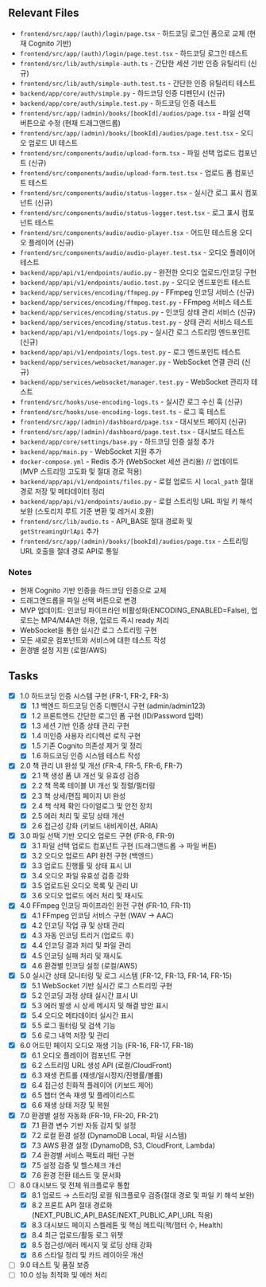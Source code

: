 ## Relevant Files

- `frontend/src/app/(auth)/login/page.tsx` - 하드코딩 로그인 폼으로 교체 (현재 Cognito 기반)
- `frontend/src/app/(auth)/login/page.test.tsx` - 하드코딩 로그인 테스트
- `frontend/src/lib/auth/simple-auth.ts` - 간단한 세션 기반 인증 유틸리티 (신규)
- `frontend/src/lib/auth/simple-auth.test.ts` - 간단한 인증 유틸리티 테스트
- `backend/app/core/auth/simple.py` - 하드코딩 인증 디펜던시 (신규)
- `backend/app/core/auth/simple.test.py` - 하드코딩 인증 테스트
- `frontend/src/app/(admin)/books/[bookId]/audios/page.tsx` - 파일 선택 버튼으로 수정 (현재 드래그앤드롭)
- `frontend/src/app/(admin)/books/[bookId]/audios/page.test.tsx` - 오디오 업로드 UI 테스트
- `frontend/src/components/audio/upload-form.tsx` - 파일 선택 업로드 컴포넌트 (신규)
- `frontend/src/components/audio/upload-form.test.tsx` - 업로드 폼 컴포넌트 테스트
- `frontend/src/components/audio/status-logger.tsx` - 실시간 로그 표시 컴포넌트 (신규)
- `frontend/src/components/audio/status-logger.test.tsx` - 로그 표시 컴포넌트 테스트
- `frontend/src/components/audio/audio-player.tsx` - 어드민 테스트용 오디오 플레이어 (신규)
- `frontend/src/components/audio/audio-player.test.tsx` - 오디오 플레이어 테스트
- `backend/app/api/v1/endpoints/audio.py` - 완전한 오디오 업로드/인코딩 구현
- `backend/app/api/v1/endpoints/audio.test.py` - 오디오 엔드포인트 테스트
- `backend/app/services/encoding/ffmpeg.py` - FFmpeg 인코딩 서비스 (신규)
- `backend/app/services/encoding/ffmpeg.test.py` - FFmpeg 서비스 테스트
- `backend/app/services/encoding/status.py` - 인코딩 상태 관리 서비스 (신규)
- `backend/app/services/encoding/status.test.py` - 상태 관리 서비스 테스트
- `backend/app/api/v1/endpoints/logs.py` - 실시간 로그 스트리밍 엔드포인트 (신규)
- `backend/app/api/v1/endpoints/logs.test.py` - 로그 엔드포인트 테스트
- `backend/app/services/websocket/manager.py` - WebSocket 연결 관리 (신규)
- `backend/app/services/websocket/manager.test.py` - WebSocket 관리자 테스트
- `frontend/src/hooks/use-encoding-logs.ts` - 실시간 로그 수신 훅 (신규)
- `frontend/src/hooks/use-encoding-logs.test.ts` - 로그 훅 테스트
- `frontend/src/app/(admin)/dashboard/page.tsx` - 대시보드 페이지 (신규)
- `frontend/src/app/(admin)/dashboard/page.test.tsx` - 대시보드 테스트
- `backend/app/core/settings/base.py` - 하드코딩 인증 설정 추가
- `backend/app/main.py` - WebSocket 지원 추가
- `docker-compose.yml` - Redis 추가 (WebSocket 세션 관리용)
// 업데이트 (MVP 스트리밍 고도화 및 절대 경로 적용)
- `backend/app/api/v1/endpoints/files.py` - 로컬 업로드 시 `local_path` 절대 경로 저장 및 메타데이터 정리
- `backend/app/api/v1/endpoints/audio.py` - 로컬 스트리밍 URL 파일 키 해석 보완 (스토리지 루트 기준 변환 및 레거시 호환)
- `frontend/src/lib/audio.ts` - API_BASE 절대 경로화 및 `getStreamingUrlApi` 추가
- `frontend/src/app/(admin)/books/[bookId]/audios/page.tsx` - 스트리밍 URL 호출을 절대 경로 API로 통일

### Notes

- 현재 Cognito 기반 인증을 하드코딩 인증으로 교체
- 드래그앤드롭을 파일 선택 버튼으로 변경
- MVP 업데이트: 인코딩 파이프라인 비활성화(ENCODING_ENABLED=False), 업로드는 MP4/M4A만 허용, 업로드 즉시 ready 처리
- WebSocket을 통한 실시간 로그 스트리밍 구현
- 모든 새로운 컴포넌트와 서비스에 대한 테스트 작성
- 환경별 설정 지원 (로컬/AWS)

## Tasks

- [x] 1.0 하드코딩 인증 시스템 구현 (FR-1, FR-2, FR-3)
  - [x] 1.1 백엔드 하드코딩 인증 디펜던시 구현 (admin/admin123)
  - [x] 1.2 프론트엔드 간단한 로그인 폼 구현 (ID/Password 입력)
  - [x] 1.3 세션 기반 인증 상태 관리 구현
  - [x] 1.4 미인증 사용자 리디렉션 로직 구현
  - [x] 1.5 기존 Cognito 의존성 제거 및 정리
  - [x] 1.6 하드코딩 인증 시스템 테스트 작성
- [x] 2.0 책 관리 UI 완성 및 개선 (FR-4, FR-5, FR-6, FR-7)
  - [x] 2.1 책 생성 폼 UI 개선 및 유효성 검증
  - [x] 2.2 책 목록 테이블 UI 개선 및 정렬/필터링
  - [x] 2.3 책 상세/편집 페이지 UI 완성
  - [x] 2.4 책 삭제 확인 다이얼로그 및 안전 장치
  - [x] 2.5 에러 처리 및 로딩 상태 개선
  - [x] 2.6 접근성 강화 (키보드 내비게이션, ARIA)
- [x] 3.0 파일 선택 기반 오디오 업로드 구현 (FR-8, FR-9)
  - [x] 3.1 파일 선택 업로드 컴포넌트 구현 (드래그앤드롭 → 파일 버튼)
  - [x] 3.2 오디오 업로드 API 완전 구현 (백엔드)
  - [x] 3.3 업로드 진행률 및 상태 표시 UI
  - [x] 3.4 오디오 파일 유효성 검증 강화
  - [x] 3.5 업로드된 오디오 목록 및 관리 UI
  - [x] 3.6 오디오 업로드 에러 처리 및 재시도
- [x] 4.0 FFmpeg 인코딩 파이프라인 완전 구현 (FR-10, FR-11)
  - [x] 4.1 FFmpeg 인코딩 서비스 구현 (WAV → AAC)
  - [x] 4.2 인코딩 작업 큐 및 상태 관리
  - [x] 4.3 자동 인코딩 트리거 (업로드 후)
  - [x] 4.4 인코딩 결과 처리 및 파일 관리
  - [x] 4.5 인코딩 실패 처리 및 재시도
  - [x] 4.6 환경별 인코딩 설정 (로컬/AWS)
- [x] 5.0 실시간 상태 모니터링 및 로그 시스템 (FR-12, FR-13, FR-14, FR-15)
  - [x] 5.1 WebSocket 기반 실시간 로그 스트리밍 구현
  - [x] 5.2 인코딩 과정 상태 실시간 표시 UI
  - [x] 5.3 에러 발생 시 상세 메시지 및 해결 방안 표시
  - [x] 5.4 오디오 메타데이터 실시간 표시
  - [x] 5.5 로그 필터링 및 검색 기능
  - [x] 5.6 로그 내역 저장 및 관리
- [x] 6.0 어드민 페이지 오디오 재생 기능 (FR-16, FR-17, FR-18)
  - [x] 6.1 오디오 플레이어 컴포넌트 구현
  - [x] 6.2 스트리밍 URL 생성 API (로컬/CloudFront)
  - [x] 6.3 재생 컨트롤 (재생/일시정지/진행률/볼륨)
  - [x] 6.4 접근성 친화적 플레이어 (키보드 제어)
  - [x] 6.5 챕터 연속 재생 및 플레이리스트
  - [x] 6.6 재생 상태 저장 및 복원
- [x] 7.0 환경별 설정 자동화 (FR-19, FR-20, FR-21)
  - [x] 7.1 환경 변수 기반 자동 감지 및 설정
  - [x] 7.2 로컬 환경 설정 (DynamoDB Local, 파일 시스템)
  - [x] 7.3 AWS 환경 설정 (DynamoDB, S3, CloudFront, Lambda)
  - [x] 7.4 환경별 서비스 팩토리 패턴 구현
  - [x] 7.5 설정 검증 및 헬스체크 개선
  - [x] 7.6 환경 전환 테스트 및 문서화
- [ ] 8.0 대시보드 및 전체 워크플로우 통합
  - [x] 8.1 업로드 → 스트리밍 로컬 워크플로우 검증(절대 경로 및 파일 키 해석 보완)
  - [x] 8.2 프론트 API 절대 경로화(NEXT_PUBLIC_API_BASE/NEXT_PUBLIC_API_URL 적용)
  - [x] 8.3 대시보드 페이지 스켈레톤 및 핵심 메트릭(책/챕터 수, Health)
  - [x] 8.4 최근 업로드/활동 로그 위젯
  - [x] 8.5 접근성/에러 메시지 및 로딩 상태 강화
  - [x] 8.6 스타일 정리 및 카드 레이아웃 개선
- [ ] 9.0 테스트 및 품질 보증
- [ ] 10.0 성능 최적화 및 에러 처리
